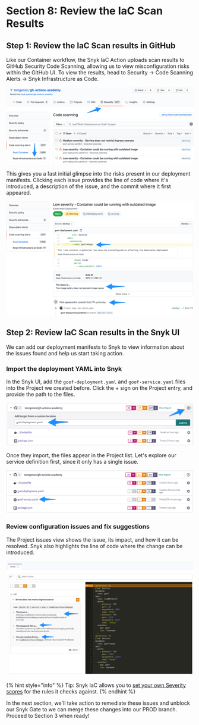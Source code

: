 # Section 8: Review the IaC Scan Results

## Step 1: Review the IaC Scan results in GitHub <a id="step-1-review-the-iac-scan-results-in-github"></a>

‌Like our Container workflow, the Snyk IaC Action uploads scan results to GitHub Security Code Scanning, allowing us to view misconfiguration risks within the GitHub UI. To view the results, head to Security -&gt; Code Scanning Alerts -&gt; Snyk Infrastructure as Code.​

![](../../../../../.gitbook/assets/gh-iac-codescanningresults.png)

This gives you a fast initial glimpse into the risks present in our deployment manifests. Clicking each issue provides the line of code where it's introduced, a description of the issue, and the commit where it first appeared.​

![](../../../../../.gitbook/assets/gh-iac-issuedetail.png)

## Step 2: Review IaC Scan results in the Snyk UI <a id="step-2-review-iac-scan-results-in-the-snyk-ui"></a>

We can add our deployment manifests to Snyk to view information about the issues found and help us start taking action.‌

### Import the deployment YAML into Snyk <a id="import-the-deployment-yaml-into-snyk"></a>

In the Snyk UI, add the `goof-deployment.yaml` and `goof-service.yaml` files into the Project we created before. Click the + sign on the Project entry, and provide the path to the files.​

![](../../../../../.gitbook/assets/snyk-iac-addfiletoproject.png)

Once they import, the files appear in the Project list. Let's explore our service definition first, since it only has a single issue.​

![](../../../../../.gitbook/assets/snyk-iac-selectservice.png)

### Review configuration issues and fix suggestions <a id="review-configuration-issues-and-fix-suggestions"></a>

The Project issues view shows the issue, its impact, and how it can be resolved. Snyk also highlights the line of code where the change can be introduced.​

![](../../../../../.gitbook/assets/snyk-iac-viewissuedetails.png)

{% hint style="info" %}
Tip: Snyk IaC allows you to [set your own Severity scores](https://support.snyk.io/hc/en-us/articles/360006402818#UUID-c1919782-6bfa-b84b-a638-3913cee39fc5) for the rules it checks against.
{% endhint %}

In the next section, we'll take action to remediate these issues and unblock our Snyk Gate to we can merge these changes into our PROD branch. Proceed to Section 3 when ready!

